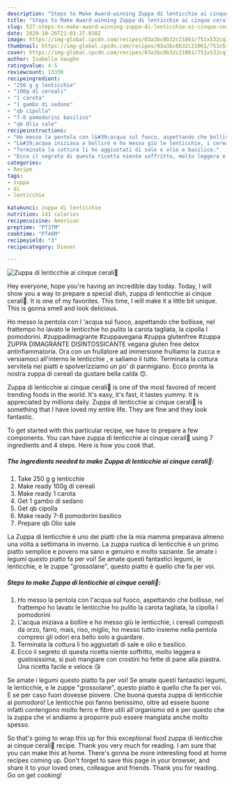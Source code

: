 ```yaml
---
description: "Steps to Make Award-winning Zuppa di lenticchie ai cinque cerali🌽"
title: "Steps to Make Award-winning Zuppa di lenticchie ai cinque cerali🌽"
slug: 527-steps-to-make-award-winning-zuppa-di-lenticchie-ai-cinque-cerali
date: 2020-10-26T21:03:27.838Z
image: https://img-global.cpcdn.com/recipes/03a3bc0b32c21061/751x532cq70/zuppa-di-lenticchie-ai-cinque-cerali🌽-recipe-main-photo.jpg
thumbnail: https://img-global.cpcdn.com/recipes/03a3bc0b32c21061/751x532cq70/zuppa-di-lenticchie-ai-cinque-cerali🌽-recipe-main-photo.jpg
cover: https://img-global.cpcdn.com/recipes/03a3bc0b32c21061/751x532cq70/zuppa-di-lenticchie-ai-cinque-cerali🌽-recipe-main-photo.jpg
author: Isabella Vaughn
ratingvalue: 4.5
reviewcount: 13330
recipeingredient:
- "250 g g lenticchie"
- "100g di cereali"
- "1 carota"
- "1 gambo di sedano"
- "qb cipolla"
- "7-8 pomodorini basilico"
- "qb Olio sale"
recipeinstructions:
- "Ho messo la pentola con l&#39;acqua sul fuoco, aspettando che bollisse, nel frattempo ho lavato le lenticchie ho pulito la carota tagliata, la cipolla I pomodorini"
- "L&#39;acqua iniziava a bollire e ho messo giù le lenticchie, i cereali composti da orzo, farro, mais, riso, miglio, ho messo tutto insieme nella pentola compresi gli odori era bello solo a guardare."
- "Terminata la cottura li ho aggiustati di sale e olio e basilico."
- "Ecco il segreto di questa ricetta niente soffritto, molto leggera e gustosissima, si può mangiare con crostini ho fette di pane alla piastra. Una ricetta facile e veloce 😘"
categories:
- Recipe
tags:
- zuppa
- di
- lenticchie

katakunci: zuppa di lenticchie 
nutrition: 141 calories
recipecuisine: American
preptime: "PT37M"
cooktime: "PT46M"
recipeyield: "3"
recipecategory: Dinner

---
```



![Zuppa di lenticchie ai cinque cerali🌽](https://img-global.cpcdn.com/recipes/03a3bc0b32c21061/751x532cq70/zuppa-di-lenticchie-ai-cinque-cerali🌽-recipe-main-photo.jpg)

Hey everyone, hope you're having an incredible day today. Today, I will show you a way to prepare a special dish, zuppa di lenticchie ai cinque cerali🌽. It is one of my favorites. This time, I will make it a little bit unique. This is gonna smell and look delicious.

Ho messo la pentola con l &#39;acqua sul fuoco, aspettando che bollisse, nel frattempo ho lavato le lenticchie ho pulito la carota tagliata, la cipolla I pomodorini. #zuppadimagrante #zuppavegana #zuppa glutenfree #zuppa ZUPPA DIMAGRANTE DISINTOSSICANTE vegana gluten free detox antinfiammatoria. Ora con un frullatore ad immersione frulliamo la zucca e versiamoci all&#39;interno le lenticchie , e saliamo il tutto. Terminata la cottura servitela nei piatti e spolverizziamo un po&#39; di parmigiano. Ecco pronta la nostra zuppa di cereali da gustare bella calda 😊.

Zuppa di lenticchie ai cinque cerali🌽 is one of the most favored of recent trending foods in the world. It's easy, it's fast, it tastes yummy. It is appreciated by millions daily. Zuppa di lenticchie ai cinque cerali🌽 is something that I have loved my entire life. They are fine and they look fantastic.


To get started with this particular recipe, we have to prepare a few components. You can have zuppa di lenticchie ai cinque cerali🌽 using 7 ingredients and 4 steps. Here is how you cook that.

<!--inarticleads1-->

##### The ingredients needed to make Zuppa di lenticchie ai cinque cerali🌽:

1. Take 250 g g lenticchie
1. Make ready 100g di cereali
1. Make ready 1 carota
1. Get 1 gambo di sedano
1. Get qb cipolla
1. Make ready 7-8 pomodorini basilico
1. Prepare qb Olio sale


La Zuppa di lenticchie è uno dei piatti che la mia mamma preparava almeno una volta a settimana in inverno. La zuppa rustica di lenticchie è un primo piatto semplice e povero ma sano e genuino e molto saziante. Se amate i legumi questo piatto fa per voi! Se amate questi fantastici legumi, le lenticchie, e le zuppe &#34;grossolane&#34;, questo piatto è quello che fa per voi. 

<!--inarticleads2-->

##### Steps to make Zuppa di lenticchie ai cinque cerali🌽:

1. Ho messo la pentola con l&#39;acqua sul fuoco, aspettando che bollisse, nel frattempo ho lavato le lenticchie ho pulito la carota tagliata, la cipolla I pomodorini
1. L&#39;acqua iniziava a bollire e ho messo giù le lenticchie, i cereali composti da orzo, farro, mais, riso, miglio, ho messo tutto insieme nella pentola compresi gli odori era bello solo a guardare.
1. Terminata la cottura li ho aggiustati di sale e olio e basilico.
1. Ecco il segreto di questa ricetta niente soffritto, molto leggera e gustosissima, si può mangiare con crostini ho fette di pane alla piastra. Una ricetta facile e veloce 😘


Se amate i legumi questo piatto fa per voi! Se amate questi fantastici legumi, le lenticchie, e le zuppe &#34;grossolane&#34;, questo piatto è quello che fa per voi. E se per caso fuori dovesse piovere. Che buona questa zuppa di lenticchie al pomodoro! Le lenticchie poi fanno benissimo, oltre ad essere buone infatti contengono molto ferro e fibre utili all&#39;organismo ed è per questo che la zuppa che vi andiamo a proporre può essere mangiata anche molto spesso. 

So that's going to wrap this up for this exceptional food zuppa di lenticchie ai cinque cerali🌽 recipe. Thank you very much for reading. I am sure that you can make this at home. There's gonna be more interesting food at home recipes coming up. Don't forget to save this page in your browser, and share it to your loved ones, colleague and friends. Thank you for reading. Go on get cooking!
